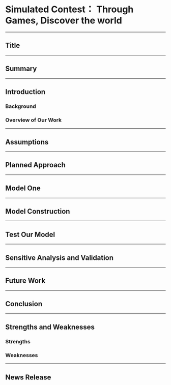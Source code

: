 # Simulated Contest： Through Games, Discover the world

---

## Title

---

## Summary

---

## Introduction

### Background

### Overview of Our Work

---

## Assumptions

---

## Planned Approach

---

## Model One

---

## Model Construction

---

## Test Our Model

---

## Sensitive Analysis and Validation

---

## Future Work

---

## Conclusion

---

## Strengths and Weaknesses

### Strengths

### Weaknesses

---

## News Release
